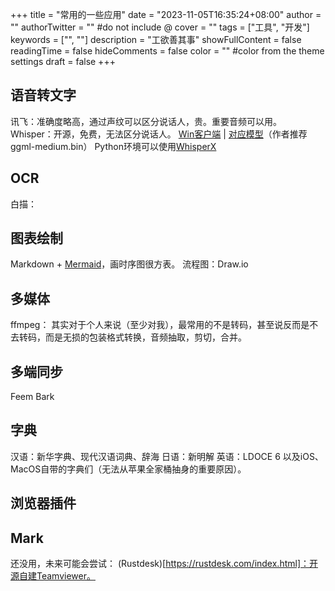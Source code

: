 +++
title = "常用的一些应用"
date = "2023-11-05T16:35:24+08:00"
author = ""
authorTwitter = "" #do not include @
cover = ""
tags = ["工具", "开发"]
keywords = ["", ""]
description = "工欲善其事"
showFullContent = false
readingTime = false
hideComments = false
color = "" #color from the theme settings
draft = false
+++

## 语音转文字
讯飞：准确度略高，通过声纹可以区分说话人，贵。重要音频可以用。
Whisper：开源，免费，无法区分说话人。
[Win客户端](https://github.com/Const-me/Whisper) | [对应模型](https://huggingface.co/ggerganov/whisper.cpp/tree/main)（作者推荐 ggml-medium.bin）
Python环境可以使用[WhisperX](https://github.com/m-bain/whisperX)

## OCR
白描：

## 图表绘制
Markdown + [Mermaid](https://mermaid.js.org/intro/)，画时序图很方表。
流程图：Draw.io

## 多媒体
ffmpeg：
其实对于个人来说（至少对我），最常用的不是转码，甚至说反而是不去转码，而是无损的包装格式转换，音频抽取，剪切，合并。


## 多端同步
Feem
Bark

## 字典
汉语：新华字典、现代汉语词典、辞海
日语：新明解
英语：LDOCE 6
以及iOS、MacOS自带的字典们（无法从苹果全家桶抽身的重要原因）。

## 浏览器插件


## Mark
还没用，未来可能会尝试：
(Rustdesk)[https://rustdesk.com/index.html]：开源自建Teamviewer。